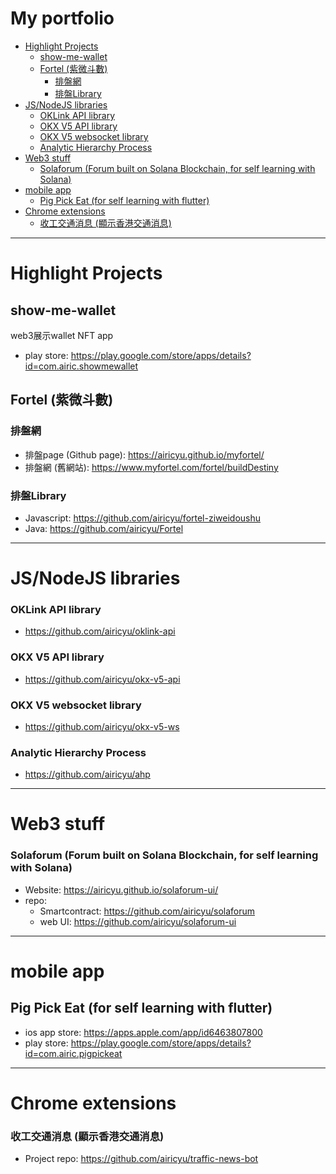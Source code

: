 <H1>My portfolio</H1>

- [Highlight Projects](#highlight-projects)
  - [show-me-wallet](#show-me-wallet)
  - [Fortel (紫微斗數)](#fortel-紫微斗數)
    - [排盤網](#排盤網)
    - [排盤Library](#排盤library)
- [JS/NodeJS libraries](#jsnodejs-libraries)
    - [OKLink API library](#oklink-api-library)
    - [OKX V5 API library](#okx-v5-api-library)
    - [OKX V5 websocket library](#okx-v5-websocket-library)
    - [Analytic Hierarchy Process](#analytic-hierarchy-process)
- [Web3 stuff](#web3-stuff)
    - [Solaforum (Forum built on Solana Blockchain, for self learning with Solana)](#solaforum-forum-built-on-solana-blockchain-for-self-learning-with-solana)
- [mobile app](#mobile-app)
  - [Pig Pick Eat (for self learning with flutter)](#pig-pick-eat-for-self-learning-with-flutter)
- [Chrome extensions](#chrome-extensions)
    - [收工交通消息 (顯示香港交通消息)](#收工交通消息-顯示香港交通消息)

------

# Highlight Projects

## show-me-wallet

web3展示wallet NFT app

- play store: https://play.google.com/store/apps/details?id=com.airic.showmewallet

## Fortel (紫微斗數)

### 排盤網
- 排盤page (Github page): https://airicyu.github.io/myfortel/
- 排盤網 (舊網站): https://www.myfortel.com/fortel/buildDestiny

### 排盤Library
- Javascript: https://github.com/airicyu/fortel-ziweidoushu
- Java: https://github.com/airicyu/Fortel

------

# JS/NodeJS libraries

### OKLink API library
- https://github.com/airicyu/oklink-api

### OKX V5 API library
- https://github.com/airicyu/okx-v5-api

### OKX V5 websocket library
- https://github.com/airicyu/okx-v5-ws

### Analytic Hierarchy Process
- https://github.com/airicyu/ahp

------

# Web3 stuff

### Solaforum (Forum built on Solana Blockchain, for self learning with Solana)
- Website: https://airicyu.github.io/solaforum-ui/
- repo:
  - Smartcontract: https://github.com/airicyu/solaforum
  - web UI: https://github.com/airicyu/solaforum-ui

------

# mobile app

## Pig Pick Eat (for self learning with flutter)

- ios app store: https://apps.apple.com/app/id6463807800
- play store: https://play.google.com/store/apps/details?id=com.airic.pigpickeat

------

# Chrome extensions

### 收工交通消息 (顯示香港交通消息)
- Project repo: https://github.com/airicyu/traffic-news-bot
